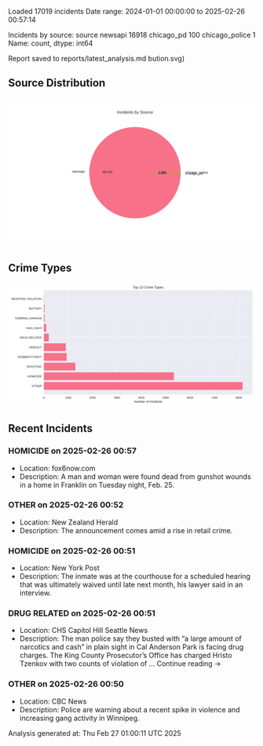 
Loaded 17019 incidents
Date range: 2024-01-01 00:00:00 to 2025-02-26 00:57:14

Incidents by source:
source
newsapi           16918
chicago_pd          100
chicago_police        1
Name: count, dtype: int64

Report saved to reports/latest_analysis.md
bution.svg)

## Source Distribution
![Source Distribution](images/source_distribution.svg)

## Crime Types
![Crime Types](images/crime_types.svg)

## Recent Incidents

### HOMICIDE on 2025-02-26 00:57
- Location: fox6now.com
- Description: A man and woman were found dead from gunshot wounds in a home in Franklin on Tuesday night, Feb. 25.


### OTHER on 2025-02-26 00:52
- Location: New Zealand Herald
- Description: The announcement comes amid a rise in retail crime.


### HOMICIDE on 2025-02-26 00:51
- Location: New York Post
- Description: The inmate was at the courthouse for a scheduled hearing that was ultimately waived until late next month, his lawyer said in an interview.


### DRUG RELATED on 2025-02-26 00:51
- Location: CHS Capitol Hill Seattle News
- Description: The man police say they busted with “a large amount of narcotics and cash” in plain sight in Cal Anderson Park is facing drug charges. The King County Prosecutor’s Office has charged Hristo Tzenkov with two counts of violation of … Continue reading →


### OTHER on 2025-02-26 00:50
- Location: CBC News
- Description: Police are warning about a recent spike in violence and increasing gang activity in Winnipeg.

Analysis generated at: Thu Feb 27 01:00:11 UTC 2025
